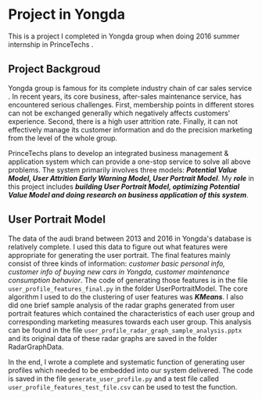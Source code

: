 # Project in Yongda
This is a project I completed in Yongda group when doing 2016 summer internship in PrinceTechs . 
##  Project  Backgroud
Yongda group is famous for its complete  industry chain of car sales  service . In recent years, its core business, after-sales maintenance service, has encountered  serious challenges. First, membership points in different stores can not be exchanged generally which negatively affects customers' experience. Second, there is a high user attrition rate. Finally, it can not  effectively manage its customer information and do the precision marketing from the level of the whole group.

PrinceTechs  plans to develop an integrated business management & application system which  can provide a  one-stop service to solve all above problems. The system primarily involves three models: **_Potential Value Model, User Attrition Early  Warning  Model, User Portrait Model_**. My **_role_** in this project includes **_building User Portrait Model, optimizing Potential Value Model and  doing research on business application of this system_**.

## User Portrait Model
The data of the audi brand between 2013 and 2016 in Yongda's database is relatively complete. I used this data to figure out what features were appropriate for generating the user portrait. The final features mainly consist of three kinds of information: _customer basic personal info, customer info of buying new cars in Yongda, customer maintenance consumption behavior_. The code of generating those features is in the file `user_profile_features_final.py` in the folder UserPortraitModel. The core algorithm I used to do the clustering of user features was **_KMeans_**. I also did one brief sample analysis of the radar graphs generated from user portrait features which contained the characteristics of each user group and corresponding marketing measures towards each user group. This analysis can be found in the file `user_profile_radar_graph_sample_analysis.pptx` and its original data of these radar graphs are saved in the folder RadarGraphData.

In the end, I wrote a complete and systematic function of generating user profiles  which needed to be embedded into our system delivered. The code is saved in the file `generate_user_profile.py` and  a test file called `user_profile_features_test_file.csv` can be used to test the function.
